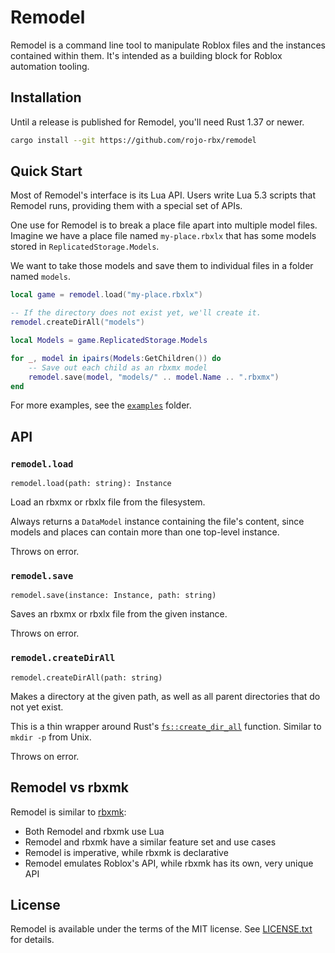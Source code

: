 # Remodel
Remodel is a command line tool to manipulate Roblox files and the instances contained within them. It's intended as a building block for Roblox automation tooling.

## Installation
Until a release is published for Remodel, you'll need Rust 1.37 or newer.

```bash
cargo install --git https://github.com/rojo-rbx/remodel
```

## Quick Start
Most of Remodel's interface is its Lua API. Users write Lua 5.3 scripts that Remodel runs, providing them with a special set of APIs.

One use for Remodel is to break a place file apart into multiple model files. Imagine we have a place file named `my-place.rbxlx` that has some models stored in `ReplicatedStorage.Models`.

We want to take those models and save them to individual files in a folder named `models`.

```lua
local game = remodel.load("my-place.rbxlx")

-- If the directory does not exist yet, we'll create it.
remodel.createDirAll("models")

local Models = game.ReplicatedStorage.Models

for _, model in ipairs(Models:GetChildren()) do
	-- Save out each child as an rbxmx model
	remodel.save(model, "models/" .. model.Name .. ".rbxmx")
end
```

For more examples, see the [`examples`](examples) folder.

## API

### `remodel.load`
```
remodel.load(path: string): Instance
```

Load an rbxmx or rbxlx file from the filesystem.

Always returns a `DataModel` instance containing the file's content, since models and places can contain more than one top-level instance.

Throws on error.

### `remodel.save`
```
remodel.save(instance: Instance, path: string)
```

Saves an rbxmx or rbxlx file from the given instance.

Throws on error.

### `remodel.createDirAll`
```
remodel.createDirAll(path: string)
```
Makes a directory at the given path, as well as all parent directories that do not yet exist.

This is a thin wrapper around Rust's [`fs::create_dir_all`](https://doc.rust-lang.org/std/fs/fn.create_dir_all.html) function. Similar to `mkdir -p` from Unix.

Throws on error.

## Remodel vs rbxmk
Remodel is similar to [rbxmk](https://github.com/Anaminus/rbxmk):
* Both Remodel and rbxmk use Lua
* Remodel and rbxmk have a similar feature set and use cases
* Remodel is imperative, while rbxmk is declarative
* Remodel emulates Roblox's API, while rbxmk has its own, very unique API

## License
Remodel is available under the terms of the MIT license. See [LICENSE.txt](LICENSE.txt) for details.